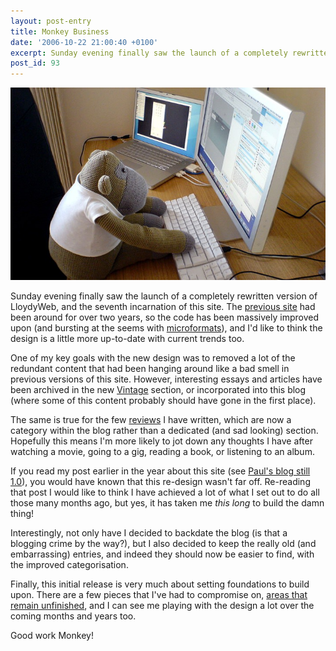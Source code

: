```yaml
---
layout: post-entry
title: Monkey Business
date: '2006-10-22 21:00:40 +0100'
excerpt: Sunday evening finally saw the launch of a completely rewritten version of LloydyWeb, and the seventh incarnation of this site.
post_id: 93
---
```

![Monkey at the computer](/assets/2006/10/monkey_business.jpg)

Sunday evening finally saw the launch of a completely rewritten version of LloydyWeb, and the seventh incarnation of this site. The [previous site][1] had been around for over two years, so the code has been massively improved upon (and bursting at the seems with [microformats][2]), and I'd like to think the design is a little more up-to-date with current trends too.

One of my key goals with the new design was to removed a lot of the redundant content that had been hanging around like a bad smell in previous versions of this site. However, interesting essays and articles have been archived in the new [Vintage][3] section, or incorporated into this blog (where some of this content probably should have gone in the first place).

The same is true for the few [reviews][4] I have written, which are now a category within the blog rather than a dedicated (and sad looking) section. Hopefully this means I'm more likely to jot down any thoughts I have after watching a movie, going to a gig, reading a book, or listening to an album.

If you read my post earlier in the year about this site (see [Paul's blog still 1.0][5]), you would have known that this re-design wasn't far off. Re-reading that post I would like to think I have achieved a lot of what I set out to do all those many months ago, but yes, it has taken me *this long* to build the damn thing!

Interestingly, not only have I decided to backdate the blog (is that a blogging crime by the way?), but I also decided to keep the really old (and embarrassing) entries, and indeed they should now be easier to find, with the improved categorisation.

Finally, this initial release is very much about setting foundations to build upon. There are a few pieces that I've had to compromise on, [areas that remain unfinished][6], and I can see me playing with the design a lot over the coming months and years too.

Good work Monkey!

[1]: /2004/07/lloydyweb_v6/
[2]: http://microformats.org/
[3]: http://v7.paulrobertlloyd.com/vintage/
[4]: http://v7.paulrobertlloyd.com/blog/review/
[5]: /2006/03/pauls_blog_still_10/
[6]: http://v7.paulrobertlloyd.com/photos/
